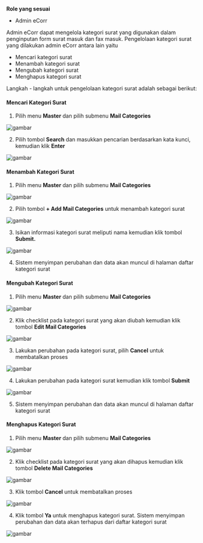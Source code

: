 **Role yang sesuai**

- Admin eCorr

Admin eCorr dapat mengelola kategori surat yang digunakan dalam penginputan form surat masuk dan fax masuk. Pengelolaan kategori surat yang dilakukan admin eCorr antara lain yaitu

- Mencari kategori surat
- Menambah kategori surat
- Mengubah kategori surat
- Menghapus kategori surat

Langkah - langkah untuk pengelolaan kategori surat adalah sebagai berikut:


#### **Mencari Kategori Surat**

1.    Pilih menu **Master** dan pilih submenu **Mail Categories**

![gambar](SC_DataMaster/DM57.png)

2.    Pilih tombol **Search** dan masukkan pencarian berdasarkan kata kunci, kemudian klik **Enter**

![gambar](SC_DataMaster/DM58.png)

#### **Menambah Kategori Surat**

1.    Pilih menu **Master** dan pilih submenu **Mail Categories**

![gambar](SC_DataMaster/DM59.png)

2.    Pilih tombol **+ Add Mail Categories** untuk menambah kategori surat

![gambar](SC_DataMaster/DM60.png)

3.    Isikan informasi kategori surat meliputi nama kemudian klik tombol **Submit.**

![gambar](SC_DataMaster/DM61.png)

4.    Sistem menyimpan perubahan dan data akan muncul di halaman daftar kategori surat



#### **Mengubah Kategori Surat**

1.    Pilih menu **Master** dan pilih submenu **Mail Categories**

![gambar](SC_DataMaster/DM62.png)

2.    Klik checklist pada kategori surat yang akan diubah kemudian klik tombol **Edit Mail Categories**

![gambar](SC_DataMaster/DM63.png)

3.    Lakukan perubahan pada kategori surat, pilih **Cancel** untuk membatalkan proses

![gambar](SC_DataMaster/DM64.png)

4.    Lakukan perubahan pada kategori surat kemudian klik tombol **Submit**

![gambar](SC_DataMaster/DM65.png)

5.    Sistem menyimpan perubahan dan data akan muncul di halaman daftar kategori surat


#### **Menghapus Kategori Surat**

1.    Pilih menu **Master** dan pilih submenu **Mail Categories**

![gambar](SC_DataMaster/DM66.png)

2.    Klik checklist pada kategori surat yang akan dihapus kemudian klik tombol **Delete Mail Categories**

![gambar](SC_DataMaster/DM67.png)

3.    Klik tombol **Cancel** untuk membatalkan proses

![gambar](SC_DataMaster/DM68.png)

4.    Klik tombol **Ya** untuk menghapus kategori surat. Sistem menyimpan perubahan dan data akan terhapus dari daftar kategori surat

![gambar](SC_DataMaster/DM69.png)


